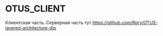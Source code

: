 # OTUS_CLIENT
Клиентская часть.
Серверная часть тут https://github.com/Rpry/OTUS-layered-architecture-dip
